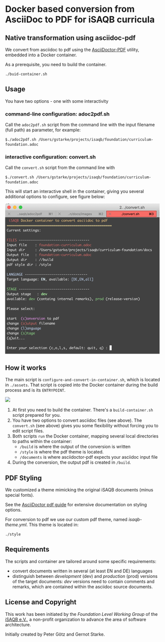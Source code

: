 # Docker based conversion from AsciiDoc to PDF for iSAQB curricula


## Native transformation using asciidoc-pdf

We convert from asciidoc to pdf using the [AsciiDoctor-PDF](https://asciidoctor.org/docs/asciidoctor-pdf) utility, embedded into a Docker container.

As a prerequisite, you need to build the container.

    ./buid-container.sh

## Usage

You have two options - one with some interactivity
### command-line configuration: adoc2pdf.sh
Call the `adoc2pdf.sh` script from the command line with the input filename (full path) as parameter, for example:

    $./adoc2pdf.sh /Users/gstarke/projects/isaqb/foundation/curriculum-foundation.adoc


### interactive configuration: convert.sh
Call the `convert.sh` script from the command line with

    $./convert.sh /Users/gstarke/projects/isaqb/foundation/curriculum-foundation.adoc

This will start an interactive shell in the container, giving you several additional options to configure, see figure below:

![](documentation/interactive-configuration.png)

## How it works

The main script is `configure-and-convert-in-container.sh`, which is located in `./assets`. That script is copied into the Docker container during the build process and is its `ENTRYPOINT`.

![](documentation/adoc2pdf-docker-overview.png)

1. At first you need to build the container. There's a `build-container.sh` script prepared for you.
2. You have two options to convert asciidoc files (see above). The `convert.sh` (see above) gives you some flexibility without forcing you to edit script files.
3. Both scripts `run` the Docker container, mapping several local directories to paths within the container:
    * `/build` is where the output of the conversion is written
    * `/style` is where the pdf theme is located. 
    * `/documents` is where asciidoctor-pdf expects your asciidoc input file 
4. During the conversion, the output pdf is created in `/build`.
      

## PDF Styling

We customized a theme mimicking the original iSAQB documents (minus special fonts).

See the [AsciiDoctor pdf guide](https://github.com/asciidoctor/asciidoctor-pdf/blob/master/docs/theming-guide.adoc) for extensive documentation on styling options.

For conversion to pdf we use our custom pdf theme, named *isaqb-theme.yml*. This theme is located in:

    ./style


## Requirements

The scripts and container are tailored around some specific requirements:

* convert documents written in several (at least EN and DE) languages
* distinguish between _development_ (dev) and _production_ (prod) versions of the target documents: _dev_ versions need to contain comments and remarks, which are contained within the asciidoc source documents.


## License and Copyright

This work has been initiated by the _Foundation Level Working Group_ of the [iSAQB e.V.](https://isaqb.org),
a non-profit organization to advance the area of software architecture.

Initially created by Peter Götz and Gernot Starke.

